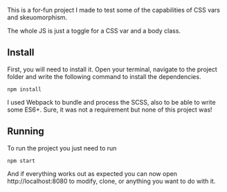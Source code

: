 This is a for-fun project I made to test some of the capabilities of CSS vars and skeuomorphism.

The whole JS is just a toggle for a CSS var and a body class.

## Install
First, you will need to install it. Open your terminal, navigate to the project folder and write the following command to install the dependencies.
 
```
npm install
```

I used Webpack to bundle and process the SCSS, also to be able to write some ES6+. Sure, it was not a requirement but none of this project was! 

## Running
To run the project you just need to run

```
npm start
```
And if everything works out as expected you can now open http://localhost:8080 to modify, clone, or anything you want to do with it.